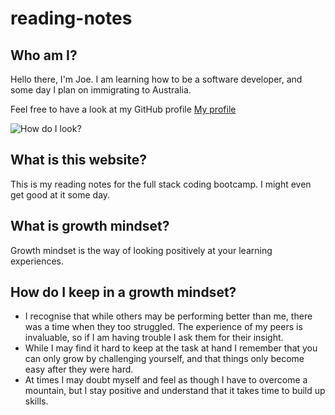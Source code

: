 # reading-notes

## Who am I?

Hello there, I'm Joe. I am learning how to be a software developer, and some day I plan on immigrating to Australia.

Feel free to have a look at my GitHub profile [My profile](https://github.com/CrocByte4)

![How do I look?](https://avatars.githubusercontent.com/u/122234950?v=4)

## What is this website?

This is my reading notes for the full stack coding bootcamp. I might even get good at it some day.

## What is growth mindset?

Growth mindset is the way of looking positively at your learning experiences.

## How do I keep in a growth mindset?

- I recognise that while others may be performing better than me, there was a time when they too struggled. The experience of my peers is invaluable, so if I am having trouble I ask them for their insight.
- While I may find it hard to keep at the task at hand I remember that you can only grow by challenging yourself, and that things only become easy after they were hard.
- At times I may doubt myself and feel as though I have to overcome a mountain, but I stay positive and understand that it takes time to build up skills.

